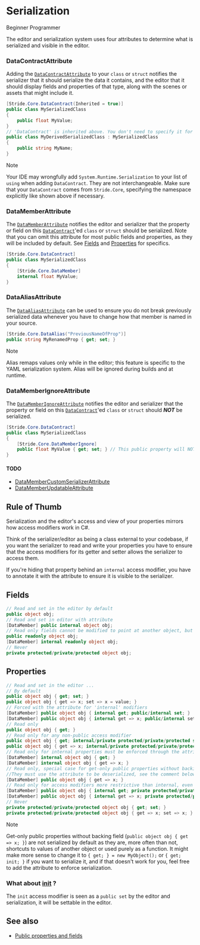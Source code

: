 # Serialization

<span class="badge text-bg-primary">Beginner</span>
<span class="badge text-bg-success">Programmer</span>

The editor and serialization system uses four attributes to determine what is serialized and visible in the editor.

### DataContractAttribute
Adding the [`DataContractAttribute`](xref:Stride.Core.DataContractAttribute) to your `class` or `struct` notifies the serializer that it should serialize the data it contains, and the editor that it should display fields and properties of that type, along with the scenes or assets that might include it.

```cs
[Stride.Core.DataContract(Inherited = true)]
public class MySerializedClass
{
    public float MyValue;
}
// 'DataContract' is inherited above. You don't need to specify it for a derived class.
public class MyDerivedSerializedClass : MySerializedClass
{
    public string MyName;
}
```

> [!Note]
> Your IDE may wrongfully add `System.Runtime.Serialization` to your list of `using` when adding `DataContract`.
> They are not interchangeable.
> Make sure that your `DataContract` comes from `Stride.Core`, specifying the namespace explicitly like shown above if necessary.

### DataMemberAttribute
The [`DataMemberAttribute`](xref:Stride.Core.DataMemberAttribute) notifies the editor and serializer that the property or field on this [`DataContract`](#datacontractattribute)'ed `class` or `struct` should be serialized. Note that you can omit this attribute for most public fields and properties, as they will be included by default. See [Fields](#fields) and [Properties](#properties) for specifics.

```cs
[Stride.Core.DataContract]
public class MySerializedClass
{
    [Stride.Core.DataMember]
    internal float MyValue;
}
```

### DataAliasAttribute
The [`DataAliasAttribute`](xref:Stride.Core.DataAliasAttribute) can be used to ensure you do not break previously serialized data whenever you have to change how that member is named in your source.

```cs
[Stride.Core.DataAlias("PreviousNameOfProp")]
public string MyRenamedProp { get; set; }
```

> [!Note]
> Alias remaps values only while in the editor; this feature is specific to the YAML serialization system. Alias will be ignored during builds and at runtime.

### DataMemberIgnoreAttribute

The [`DataMemberIgnoreAttribute`](xref:Stride.Core.DataMemberIgnoreAttribute) notifies the editor and serializer that the property or field on this [`DataContract`](#datacontractattribute)'ed `class` or `struct` should ***NOT*** be serialized.


```cs
[Stride.Core.DataContract]
public class MySerializedClass
{
    [Stride.Core.DataMemberIgnore]
    public float MyValue { get; set; } // This public property will NOT show up in the editor
}
```

#### TODO
- [DataMemberCustomSerializerAttribute](xref:Stride.Core.DataMemberCustomSerializerAttribute)
- [DataMemberUpdatableAttribute](xref:Stride.Updater.DataMemberUpdatableAttribute)

## Rule of Thumb
Serialization and the editor's access and view of your properties mirrors how access modifiers work in C#.

Think of the serializer/editor as being a class external to your codebase, if you want the serializer to
read and write your properties you have to ensure that the access modifiers for its getter and setter
allows the serializer to access them.

If you're hiding that property behind an `internal` access modifier, you have to annotate it with
the attribute to ensure it is visible to the serializer.


## Fields

```cs
// Read and set in the editor by default
public object obj;
// Read and set in editor with attribute
[DataMember] public internal object obj;
// Read only fields cannot be modified to point at another object, but the currently set object may be modified
public readonly object obj;
[DataMember] internal readonly object obj;
// Never
private protected/private/protected object obj;
```


## Properties

```cs
// Read and set in the editor ...
// By default
public object obj { get; set; }
public object obj { get => x; set => x = value; }
// Forced with the attribute for 'internal' modifiers
[DataMember] public object obj { internal get; public/internal set; }
[DataMember] public object obj { internal get => x; public/internal set => x; }
// Read only
public object obj { get; }
// Read only for any non-public access modifier
public object obj { get; internal/private protected/private/protected set; }
public object obj { get => x; internal/private protected/private/protected set => x = value; }
// Read only for internal properties must be enforced through the attribute
[DataMember] internal object obj { get; }
[DataMember] internal object obj { get => x; }
// Read only, special case for get-only public properties without backing field,
//They must use the attribute to be deserialized, see the comment below
[DataMember] public object obj { get => x; }
// Read only for access modifiers more restrictive than internal, even with the attribute
[DataMember] public object obj { internal get; private protected/private/protected set; }
[DataMember] public object obj { internal get => x; private protected/private/protected set => x; }
// Never
private protected/private/protected object obj { get; set; }
private protected/private/protected object obj { get => x; set => x; }
```

> [!Note]
> Get-only public properties without backing field (`public object obj { get => x; }`) are not serialized by default as
> they are, more often than not, shortcuts to values of another object or used purely as a function.
> It might make more sense to change it to `{ get; } = new MyObject();` or `{ get; init; }` if you want to serialize it,
> and if that doesn't work for you, feel free to add the attribute to enforce serialization.

### What about [init](https://learn.microsoft.com/en-us/dotnet/csharp/language-reference/keywords/init) ?
The `init` access modifier is seen as a `public set` by the editor and serialization, it will be settable in the editor.


## See also

* [Public properties and fields](public-properties-and-fields.md)
